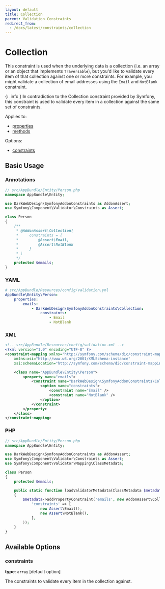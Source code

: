 ```yaml
---
layout: default
title: Collection
parent: Validation Constraints
redirect_from:
  - /docs/latest/constraints/collection
---
```


# Collection

This constraint is used when the underlying data is a collection (i.e. an array or an object that
implements `Traversable`), but you'd like to validate every item of that collection against one or more
constraints. For example, you might validate a collection of email addresses using the `Email` and
`NotBlank` constraint.

{: .info }
In contradiction to the Collection constraint provided by Symfony, this constraint is used to validate
every item in a collection against the same set of constraints.

Applies to:

* [properties](http://symfony.com/doc/5.1/validation.html#properties)
* [methods](http://symfony.com/doc/5.1/validation.html#getters)

Options:

* [constraints](#constraints)

## Basic Usage

### Annotations

```php
// src/AppBundle/Entity/Person.php
namespace AppBundle\Entity;

use DarkWebDesign\SymfonyAddonConstraints as AddonAssert;
use Symfony\Component\Validator\Constraints as Assert;

class Person
{
    /**
     * @AddonAssert\Collection(
     *     constraints = {
     *         @Assert\Email,
     *         @Assert\NotBlank
     *     }
     * )
     */
    protected $emails;
}
```

### YAML

```yaml
# src/AppBundle/Resources/config/validation.yml
AppBundle\Entity\Person:
    properties:
        emails:
            - DarkWebDesign\SymfonyAddonConstraints\Collection:
                constraints:
                    - Email
                    - NotBlank
```

### XML

```xml
<!-- src/AppBundle/Resources/config/validation.xml -->
<?xml version="1.0" encoding="UTF-8" ?>
<constraint-mapping xmlns="http://symfony.com/schema/dic/constraint-mapping"
    xmlns:xsi="http://www.w3.org/2001/XMLSchema-instance"
    xsi:schemaLocation="http://symfony.com/schema/dic/constraint-mapping http://symfony.com/schema/dic/constraint-mapping/constraint-mapping-1.0.xsd">

    <class name="AppBundle\Entity\Person">
        <property name="emails">
            <constraint name="DarkWebDesign\SymfonyAddonConstraints\Collection">
                <option name="constraints">
                    <constraint name="Email" />
                    <constraint name="NotBlank" />
                </option>
            </constraint>
        </property>
    </class>
</constraint-mapping>
```

### PHP

```php
// src/AppBundle/Entity/Person.php
namespace AppBundle\Entity;

use DarkWebDesign\SymfonyAddonConstraints as AddonAssert;
use Symfony\Component\Validator\Constraints as Assert;
use Symfony\Component\Validator\Mapping\ClassMetadata;

class Person
{
    protected $emails;

    public static function loadValidatorMetadata(ClassMetadata $metadata)
    {
        $metadata->addPropertyConstraint('emails', new AddonAssert\Collection(
            'constraints' => [
                new Assert\Email(),
                new Assert\NotBlank(),
            ],
        ));
    }
}
```

## Available Options

### constraints

**type**: `array` [default option]

The constraints to validate every item in the collection against.
